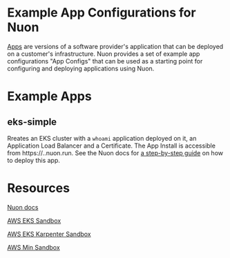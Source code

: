 # Example App Configurations for Nuon

[Apps](https://docs.nuon.co/concepts/apps) are versions of a software provider's application that can be deployed on a customer's infrastructure. Nuon provides a set of example app configurations "App Configs" that can be used as a starting point for configuring and deploying applications using Nuon.

# Example Apps

## eks-simple
Rreates an EKS cluster with a `whoami` application deployed on it, an Application Load Balancer and a Certificate. The App Install is accessible from https://<subdomain input>.<install id>.nuon.run. See the Nuon docs for [a step-by-step guide](https://docs.nuon.co/get-started/create-your-first-app) on how to deploy this app.

# Resources

[Nuon docs](https://docs.nuon.co)

[AWS EKS Sandbox](https://github.com/nuonco/aws-eks-sandbox)

[AWS EKS Karpenter Sandbox](https://github.com/nuonco/aws-eks-karpenter-sandbox)

[AWS Min Sandbox](https://github.com/nuonco/aws-min-sandbox)
